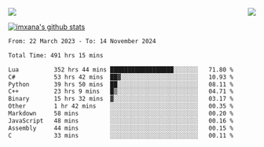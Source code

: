 <p>
  <a href="https://count.getloli.com/"><img src="https://count.getloli.com/get/@xana.readme?theme=moebooru-h"></a>
  <img src="https://weather-icon.journeyad.repl.co/@hangzhou?v=1" align="right">
</p>


<a href="https://github.com/imxana"><img align="center" src="https://github-readme-stats.vercel.app/api?username=imxana&show_icons=true&include_all_commits=true&hide_border=tru&custom_title=imxana%27s%20Github%20Stats" alt="imxana's github stats" /></a> 

<!--START_SECTION:waka-->

```txt
From: 22 March 2023 - To: 14 November 2024

Total Time: 491 hrs 15 mins

Lua          352 hrs 44 mins ██████████████████░░░░░░░   71.80 %
C#           53 hrs 42 mins  ██▓░░░░░░░░░░░░░░░░░░░░░░   10.93 %
Python       39 hrs 50 mins  ██░░░░░░░░░░░░░░░░░░░░░░░   08.11 %
C++          23 hrs 9 mins   █▒░░░░░░░░░░░░░░░░░░░░░░░   04.71 %
Binary       15 hrs 32 mins  ▓░░░░░░░░░░░░░░░░░░░░░░░░   03.17 %
Other        1 hr 42 mins    ░░░░░░░░░░░░░░░░░░░░░░░░░   00.35 %
Markdown     58 mins         ░░░░░░░░░░░░░░░░░░░░░░░░░   00.20 %
JavaScript   48 mins         ░░░░░░░░░░░░░░░░░░░░░░░░░   00.16 %
Assembly     44 mins         ░░░░░░░░░░░░░░░░░░░░░░░░░   00.15 %
C            33 mins         ░░░░░░░░░░░░░░░░░░░░░░░░░   00.11 %
```

<!--END_SECTION:waka-->
